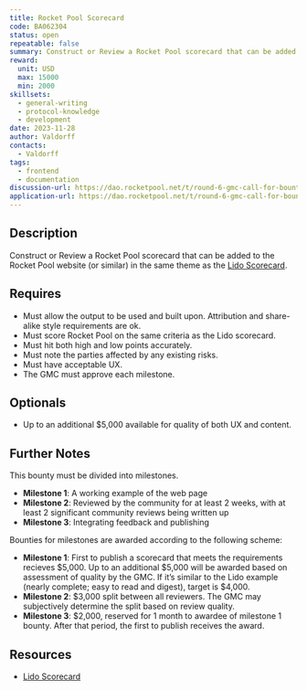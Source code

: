 ```yaml
---
title: Rocket Pool Scorecard
code: BA062304
status: open
repeatable: false
summary: Construct or Review a Rocket Pool scorecard that can be added to the Rocket Pool website (or similar) in the same theme as the [Lido Scorecard](https://lido.fi/scorecard).
reward:
  unit: USD
  max: 15000
  min: 2000
skillsets:
  - general-writing
  - protocol-knowledge
  - development
date: 2023-11-28
author: Valdorff
contacts:
  - Valdorff
tags: 
  - frontend
  - documentation
discussion-url: https://dao.rocketpool.net/t/round-6-gmc-call-for-bounty-applications-deadline-is-november-11/2263/5
application-url: https://dao.rocketpool.net/t/round-6-gmc-call-for-bounty-applications-deadline-is-november-11/2263/5
---
```


## Description

Construct or Review a Rocket Pool scorecard that can be added to the Rocket Pool website (or similar) in the same theme as the [Lido Scorecard](https://lido.fi/scorecard).

## Requires
* Must allow the output to be used and built upon. Attribution and share-alike style requirements are ok.
* Must score Rocket Pool on the same criteria as the Lido scorecard.
* Must hit both high and low points accurately.
* Must note the parties affected by any existing risks.
* Must have acceptable UX.
* The GMC must approve each milestone.

## Optionals
* Up to an additional $5,000 available for quality of both UX and content.

## Further Notes

This bounty must be divided into milestones.

* **Milestone 1**: A working example of the web page
* **Milestone 2**: Reviewed by the community for at least 2 weeks, with at least 2 significant community reviews being written up
* **Milestone 3**: Integrating feedback and publishing

Bounties for milestones are awarded according to the following scheme:
* **Milestone 1**: First to publish a scorecard that meets the requirements recieves $5,000. Up to an additional $5,000 will be awarded based on assessment of quality by the GMC. If it’s similar to the Lido example (nearly complete; easy to read and digest), target is $4,000.
* **Milestone 2**: $3,000 split between all reviewers. The GMC may subjectively determine the split based on review quality.
* **Milestone 3**: $2,000, reserved for 1 month to awardee of milestone 1 bounty. After that period, the first to publish receives the award.



## Resources
* [Lido Scorecard](https://lido.fi/scorecard)